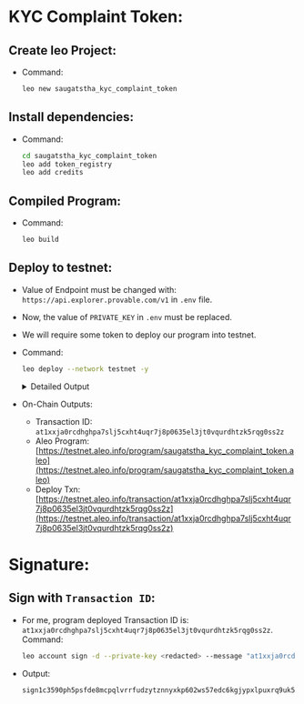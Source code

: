 # KYC Complaint Token:

## Create leo Project:
- Command:
    ```sh
    leo new saugatstha_kyc_complaint_token
    ```

## Install dependencies:
- Command:
    ```sh
    cd saugatstha_kyc_complaint_token
    leo add token_registry
    leo add credits
    ```

## Compiled Program:
- Command:
    ```sh
    leo build
    ```

## Deploy to testnet:
- Value of Endpoint must be changed with: `https://api.explorer.provable.com/v1` in `.env` file.
- Now, the value of `PRIVATE_KEY` in `.env` must be replaced.
- We will require some token to deploy our program into testnet.

- Command:
    ```sh
    leo deploy --network testnet -y
    ```
    
    <details><summary> Detailed Output </summary><blockquote>

    ~~~sh
       Leo ✅ Compiled 'saugatstha_kyc_complaint_token.aleo' into Aleo instructions
    📦 Creating deployment transaction for 'saugatstha_kyc_complaint_token.aleo'...


    Base deployment cost for 'saugatstha_kyc_complaint_token.aleo' is 10.22365 credits.

    +-------------------------------------+----------------+
    | saugatstha_kyc_complaint_token.aleo | Cost (credits) |
    +-------------------------------------+----------------+
    | Transaction Storage                 | 4.433000       |
    +-------------------------------------+----------------+
    | Program Synthesis                   | 4.790650       |
    +-------------------------------------+----------------+
    | Namespace                           | 1.000000       |
    +-------------------------------------+----------------+
    | Priority Fee                        | 0.000000       |
    +-------------------------------------+----------------+
    | Total                               | 10.223650      |
    +-------------------------------------+----------------+

    Your current public balance is 10.227283 credits.

    ✅ Created deployment transaction for 'saugatstha_kyc_complaint_token.aleo'

    Broadcasting transaction to https://api.explorer.provable.com/v1/testnet/transaction/broadcast...

    ⌛ Deployment at1xxja0rcdhghpa7slj5cxht4uqr7j8p0635el3jt0vqurdhtzk5rqg0ss2z ('saugatstha_kyc_complaint_token.aleo') has been broadcast to https://api.explorer.provable.com/v1/testnet/transaction/broadcast.
    ~~~

    </blockquote></details>

- On-Chain Outputs: 
    - Transaction ID: `at1xxja0rcdhghpa7slj5cxht4uqr7j8p0635el3jt0vqurdhtzk5rqg0ss2z`
    - Aleo Program: [https://testnet.aleo.info/program/saugatstha_kyc_complaint_token.aleo](https://testnet.aleo.info/program/saugatstha_kyc_complaint_token.aleo)
    - Deploy Txn: [https://testnet.aleo.info/transaction/at1xxja0rcdhghpa7slj5cxht4uqr7j8p0635el3jt0vqurdhtzk5rqg0ss2z](https://testnet.aleo.info/transaction/at1xxja0rcdhghpa7slj5cxht4uqr7j8p0635el3jt0vqurdhtzk5rqg0ss2z) 

# Signature:
## Sign with `Transaction ID`:
- For me, program deployed Transaction ID is: `at1xxja0rcdhghpa7slj5cxht4uqr7j8p0635el3jt0vqurdhtzk5rqg0ss2z`. Command:
    ```sh
    leo account sign -d --private-key <redacted> --message "at1xxja0rcdhghpa7slj5cxht4uqr7j8p0635el3jt0vqurdhtzk5rqg0ss2z" --raw
    ```
- Output:
    ```sh
    sign1c3590ph5psfde8mcpqlvrrfudzytznnyxkp602ws57edc6kgjypxlpuxrq9uk5j4t25ty582cuc56mdulazxjrhqj38ptkc56dnlcq3eqq3cj89tatjmwmxa89tme9lwtgzzqh9jt8g4uwtnm2nj98lppwdncktrq4xqtajq8y3sv40wsdtmwppd5lkvz4atxy3w3lqeewhqczzhq8p
    ```